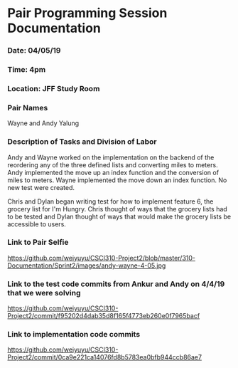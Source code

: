 # Pair Programming Session Documentation

### Date: 04/05/19
### Time: 4pm
### Location: JFF Study Room

### Pair Names
Wayne and Andy Yalung

### Description of Tasks and Division of Labor
Andy and Wayne worked on the implementation on the backend of the reordering any of the three defined lists and converting miles to meters.
Andy implemented the move up an index function and the conversion of miles to meters. Wayne implemented the move down an index
function. No new test were created.

Chris and Dylan began writing test for how to implement feature 6, the grocery list for I'm Hungry. Chris thought of ways that the grocery lists had to be tested and Dylan thought of ways that would make the grocery lists be accessible to users. 

### Link to Pair Selfie

https://github.com/weiyuyu/CSCI310-Project2/blob/master/310-Documentation/Sprint2/images/andy-wayne-4-05.jpg

### Link to the test code commits from Ankur and Andy on 4/4/19 that we were solving

https://github.com/weiyuyu/CSCI310-Project2/commit/f95202d4dab35d8f165f4773eb260e0f7965bacf

### Link to implementation code commits

https://github.com/weiyuyu/CSCI310-Project2/commit/0ca9e221ca14076fd8b5783ea0bfb944ccb86ae7
